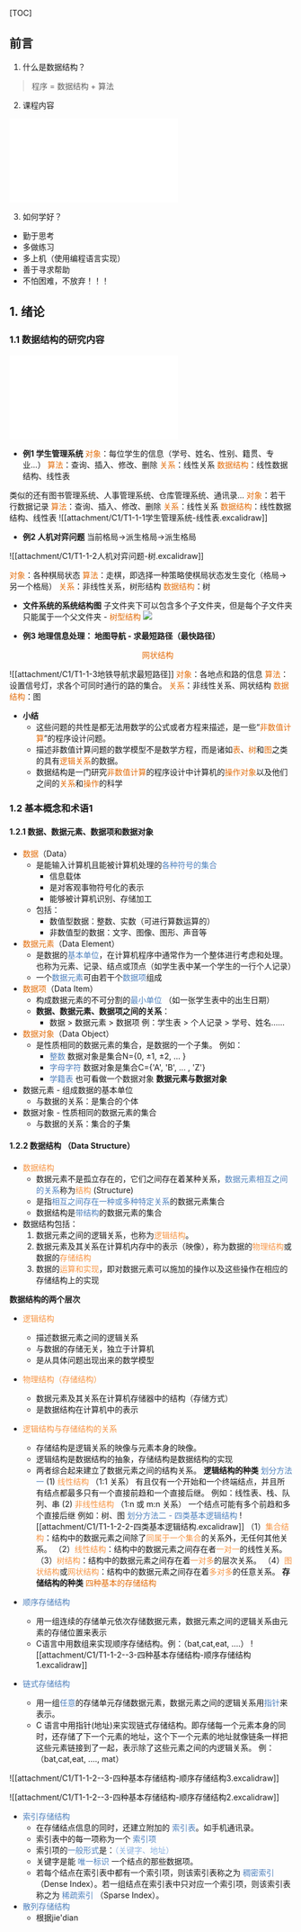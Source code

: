[TOC]

## 前言
1. 什么是数据结构？

> 程序 = 数据结构 + 算法

2. 课程内容

![课程内容.km](attachment/C1/课程内容.km.md)
 
3. 如何学好？
- 勤于思考
- 多做练习
- 多上机（使用编程语言实现）
- 善于寻求帮助
- 不怕困难，不放弃！！！

## 1. 绪论
### 1.1 数据结构的研究内容
![数据结构的研究内容.km](attachment/C1/数据结构的研究内容.km.md)

- **例1 学生管理系统**
<font color="#e36c09">对象</font>：每位学生的信息（学号、姓名、性别、籍贯、专业...）
<font color="#e36c09">算法</font>：查询、插入、修改、删除
<font color="#e36c09">关系</font>：线性关系
<font color="#e36c09">数据结构</font>：线性数据结构、线性表

类似的还有图书管理系统、人事管理系统、仓库管理系统、通讯录...
<font color="#e36c09">对象</font>：若干行数据记录
<font color="#e36c09">算法</font>：查询、插入、修改、删除
<font color="#e36c09">关系</font>：线性关系
<font color="#e36c09">数据结构</font>：线性数据结构、线性表
![[attachment/C1/T1-1-1学生管理系统-线性表.excalidraw]]


- **例2 人机对弈问题**
当前格局->派生格局->派生格局

![[attachment/C1/T1-1-2人机对弈问题-树.excalidraw]]

<font color="#e36c09">对象</font>：各种棋局状态
<font color="#e36c09">算法</font>：走棋，即选择一种策略使棋局状态发生变化（格局->另一个格局）
<font color="#e36c09">关系</font>：非线性关系，树形结构
<font color="#e36c09">数据结构</font>：树

- **文件系统的系统结构图**
子文件夹下可以包含多个子文件夹，但是每个子文件夹只能属于一个父文件夹 - <font color="#e36c09">树型结构</font>
![](attachment/C1/文件系统的系统结构图.png)

- **例3 地理信息处理：  地图导航 - 求最短路径（最快路径）**
<font color="#e36c09"><center>网状结构</center></font>

![[attachment/C1/T1-1-3地铁导航求最短路径]]
<font color="#e36c09">对象</font>：各地点和路的信息
<font color="#e36c09">算法</font>：设置信号灯，求各个可同时通行的路的集合。
<font color="#e36c09">关系</font>：非线性关系、网状结构
<font color="#e36c09">数据结构</font>：图

- **小结**
	- 这些问题的共性是都无法用数学的公式或者方程来描述，是一些“<font color="#e36c09">非数值计算</font>”的程序设计问题。
	- 描述非数值计算问题的数学模型不是数学方程，而是诸如<font color="#e36c09">表</font>、<font color="#e36c09">树</font>和<font color="#e36c09">图</font>之类的具有<font color="#e36c09">逻辑关系</font>的数据。
	- 数据结构是一门研究<font color="#e36c09">非数值计算</font>的程序设计中计算机的<font color="#e36c09">操作对象</font>以及他们之间的<font color="#e36c09">关系</font>和<font color="#e36c09">操作</font>的科学

### 1.2 基本概念和术语1
#### 1.2.1 数据、数据元素、数据项和数据对象
- <font color="#e36c09">数据</font>（Data）
	- 是能输入计算机且能被计算机处理的<font color="#4f81bd">各种符号的集合</font>
		- 信息载体
		- 是对客观事物符号化的表示
		- 能够被计算机识别、存储加工
	- 包括：
		- 数值型数据：整数、实数（可进行算数运算的）
		- 非数值型的数据：文字、图像、图形、声音等
- <font color="#e36c09">数据元素</font>（Data Element） 
	- 是数据的<font color="#4f81bd">基本单位</font>，在计算机程序中通常作为一个整体进行考虑和处理。也称为元素、记录、结点或顶点（如学生表中某一个学生的一行个人记录）
	- 一个<font color="#4f81bd">数据元素</font>可由若干个<font color="#4f81bd">数据项</font>组成
- <font color="#e36c09">数据项</font>（Data Item）
	- 构成数据元素的不可分割的<font color="#4f81bd">最小单位</font> （如一张学生表中的出生日期）
	- **数据、数据元素、数据项之间的关系**：
		- 数据 > 数据元素 > 数据项        例：学生表 > 个人记录 > 学号、姓名......
- <font color="#e36c09">数据对象</font>（Data Object）
	- 是性质相同的数据元素的集合，是数据的一个子集。
		例如：
		-  <font color="#4f81bd">整数</font> 数据对象是集合N={0, ±1, ±2, ... }
		-  <font color="#4f81bd">字母字符</font> 数据对象是集合C={'A', 'B', ... , 'Z'}
		-  <font color="#4f81bd">学籍表</font> 也可看做一个数据对象
 **数据元素与数据对象**
 - 数据元素 - 组成数据的基本单位
	 - 与数据的关系：是集合的个体
 - 数据对象 - 性质相同的数据元素的集合
	 - 与数据的关系：集合的子集

#### 1.2.2 数据结构 （Data Structure）
- <font color="#f79646">数据结构</font> 
	- 数据元素不是孤立存在的，它们之间存在着某种关系，<font color="#4f81bd">数据元素相互之间的关系</font>称为<font color="#f79646">结构</font> (Structure)
	- 是指<font color="#4f81bd">相互之间存在一种或多种特定关系</font>的数据元素集合
	- 数据结构是<font color="#4f81bd">带结构</font>的数据元素的集合
- 数据结构包括：
	1. 数据元素之间的逻辑关系，也称为<font color="#f79646">逻辑结构</font>。
	2. 数据元素及其关系在计算机内存中的表示（映像），称为数据的<font color="#f79646">物理结构</font>或数据的<font color="#f79646">存储结构</font>
	3. 数据的<font color="#f79646">运算和实现</font>，即对数据元素可以施加的操作以及这些操作在相应的存储结构上的实现

**数据结构的两个层次**
- <font color="#f79646">逻辑结构</font>
	- 描述数据元素之间的逻辑关系
	- 与数据的存储无关，独立于计算机
	- 是从具体问题出现出来的数学模型
- <font color="#f79646"> 物理结构（存储结构）</font>
	- 数据元素及其关系在计算机存储器中的结构（存储方式）
	- 是数据结构在计算机中的表示
- <font color="#f79646">逻辑结构与存储结构的关系</font>
	- 存储结构是逻辑关系的映像与元素本身的映像。
	- 逻辑结构是数据结构的抽象，存储结构是数据结构的实现
	- 两者综合起来建立了数据元素之间的结构关系。
**逻辑结构的种类**
<font color="#4f81bd">划分方法一</font>
(1) <font color="#f79646">线性结构</font> （1:1 关系）
有且仅有一个开始和一个终端结点，并且所有结点都最多只有一个直接前趋和一个直接后继。
例如：线性表、栈、队列、串
(2) <font color="#f79646">非线性结构</font> （1:n 或 m:n 关系）
一个结点可能有多个前趋和多个直接后继
例如：树、图
<font color="#4f81bd">划分方法二 - 四类基本逻辑结构</font>
![[attachment/C1/T1-1-2-2-四类基本逻辑结构.excalidraw]]
（1）<font color="#f79646">集合结构</font>：结构中的数据元素之间除了<font color="#f79646">同属于一个集合</font>的关系外，无任何其他关系。
（2）<font color="#f79646">线性结构</font>：结构中的数据元素之间存在者<font color="#f79646">一对一</font>的线性关系。
（3）<font color="#f79646">树结构</font>：结构中的数据元素之间存在着<font color="#f79646">一对多</font>的层次关系。
（4）<font color="#f79646">图状结构</font>或<font color="#f79646">网状结构</font>：结构中的数据元素之间存在着<font color="#f79646">多对多</font>的任意关系。
**存储结构的种类**
<font color="#e36c09">四种基本的存储结构</font>
- <font color="#4f81bd">顺序存储结构</font>
	- 用一组连续的存储单元依次存储数据元素，数据元素之间的逻辑关系由元素的存储位置来表示
	- C语言中用数组来实现顺序存储结构。例：（bat,cat,eat,  ....）
![[attachment/C1/T1-1-2--3-四种基本存储结构-顺序存储结构1.excalidraw]]
- <font color="#4f81bd">链式存储结构</font>

	- 用一组<font color="#4f81bd">任意</font>的存储单元存储数据元素，数据元素之间的逻辑关系用<font color="#4f81bd">指针</font>来表示。
	- C 语言中用指针(地址)来实现链式存储结构。即存储每一个元素本身的同时，还存储了下一个元素的地址，这个下一个元素的地址就像链条一样把这些元素链接到了一起，表示除了这些元素之间的内逻辑关系。  例：（bat,cat,eat,  ...., mat）

![[attachment/C1/T1-1-2--3-四种基本存储结构-顺序存储结构3.excalidraw]]

![[attachment/C1/T1-1-2--3-四种基本存储结构-顺序存储结构2.excalidraw]]

- <font color="#4f81bd">索引存储结构</font>
	- 在存储结点信息的同时，还建立附加的 <font color="#4f81bd">索引表</font>。如手机通讯录。
	- 索引表中的每一项称为一个 <font color="#4f81bd">索引项</font>
	- 索引项的<font color="#4f81bd">一般形式</font>是：<font color="#8db3e2">（关键字、地址）</font>
	- 关键字是能 <font color="#4f81bd">唯一标识</font>	一个结点的那些数据项。
	- 若每个结点在索引表中都有一个索引项，则该索引表称之为 <font color="#4f81bd">稠密索引</font>（Dense Index）。若一组结点在索引表中只对应一个索引项，则该索引表称之为 <font color="#4f81bd">稀疏索引</font> （Sparse Index）。
- <font color="#4f81bd">散列存储结构</font>
	- 根据jie'dian